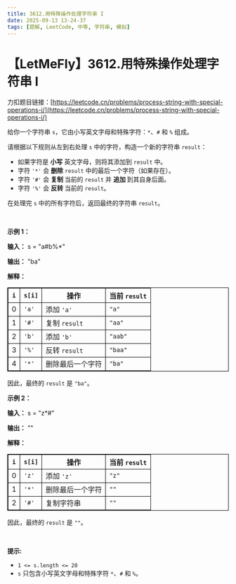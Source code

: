 ```yaml
---
title: 3612.用特殊操作处理字符串 I
date: 2025-09-13 13-24-37
tags: [题解, LeetCode, 中等, 字符串, 模拟]
---
```


# 【LetMeFly】3612.用特殊操作处理字符串 I

力扣题目链接：[https://leetcode.cn/problems/process-string-with-special-operations-i/](https://leetcode.cn/problems/process-string-with-special-operations-i/)

<p>给你一个字符串 <code>s</code>，它由小写英文字母和特殊字符：<code>*</code>、<code>#</code> 和 <code>%</code> 组成。</p>

<p>请根据以下规则从左到右处理 <code>s</code>&nbsp;中的字符，构造一个新的字符串 <code>result</code>：</p>

<ul>
	<li>如果字符是 <strong>小写</strong> 英文字母，则将其添加到 <code>result</code> 中。</li>
	<li>字符 <code>'*'</code> 会&nbsp;<strong>删除</strong> <code>result</code> 中的最后一个字符（如果存在）。</li>
	<li>字符 <code>'#'</code> 会&nbsp;<strong>复制&nbsp;</strong>当前的 <code>result</code> 并&nbsp;<strong>追加&nbsp;</strong>到其自身后面。</li>
	<li>字符 <code>'%'</code> 会&nbsp;<strong>反转&nbsp;</strong>当前的 <code>result</code>。</li>
</ul>

<p>在处理完 <code>s</code> 中的所有字符后，返回最终的字符串 <code>result</code>。</p>

<p>&nbsp;</p>

<p><strong class="example">示例 1：</strong></p>

<div class="example-block">
<p><strong>输入：</strong> <span class="example-io">s = "a#b%*"</span></p>

<p><strong>输出：</strong> <span class="example-io">"ba"</span></p>

<p><strong>解释：</strong></p>

<table style="border: 1px solid black;">
	<thead>
		<tr>
			<th style="border: 1px solid black;"><code>i</code></th>
			<th style="border: 1px solid black;"><code>s[i]</code></th>
			<th style="border: 1px solid black;">操作</th>
			<th style="border: 1px solid black;">当前 <code>result</code></th>
		</tr>
	</thead>
	<tbody>
		<tr>
			<td style="border: 1px solid black;">0</td>
			<td style="border: 1px solid black;"><code>'a'</code></td>
			<td style="border: 1px solid black;">添加 <code>'a'</code></td>
			<td style="border: 1px solid black;"><code>"a"</code></td>
		</tr>
		<tr>
			<td style="border: 1px solid black;">1</td>
			<td style="border: 1px solid black;"><code>'#'</code></td>
			<td style="border: 1px solid black;">复制 <code>result</code></td>
			<td style="border: 1px solid black;"><code>"aa"</code></td>
		</tr>
		<tr>
			<td style="border: 1px solid black;">2</td>
			<td style="border: 1px solid black;"><code>'b'</code></td>
			<td style="border: 1px solid black;">添加 <code>'b'</code></td>
			<td style="border: 1px solid black;"><code>"aab"</code></td>
		</tr>
		<tr>
			<td style="border: 1px solid black;">3</td>
			<td style="border: 1px solid black;"><code>'%'</code></td>
			<td style="border: 1px solid black;">反转 <code>result</code></td>
			<td style="border: 1px solid black;"><code>"baa"</code></td>
		</tr>
		<tr>
			<td style="border: 1px solid black;">4</td>
			<td style="border: 1px solid black;"><code>'*'</code></td>
			<td style="border: 1px solid black;">删除最后一个字符</td>
			<td style="border: 1px solid black;"><code>"ba"</code></td>
		</tr>
	</tbody>
</table>

<p>因此，最终的 <code>result</code> 是 <code>"ba"</code>。</p>
</div>

<p><strong class="example">示例 2：</strong></p>

<div class="example-block">
<p><strong>输入：</strong> <span class="example-io">s = "z*#"</span></p>

<p><strong>输出：</strong> <span class="example-io">""</span></p>

<p><strong>解释：</strong></p>

<table style="border: 1px solid black;">
	<thead>
		<tr>
			<th style="border: 1px solid black;"><code>i</code></th>
			<th style="border: 1px solid black;"><code>s[i]</code></th>
			<th style="border: 1px solid black;">操作</th>
			<th style="border: 1px solid black;">当前 <code>result</code></th>
		</tr>
	</thead>
	<tbody>
		<tr>
			<td style="border: 1px solid black;">0</td>
			<td style="border: 1px solid black;"><code>'z'</code></td>
			<td style="border: 1px solid black;">添加 <code>'z'</code></td>
			<td style="border: 1px solid black;"><code>"z"</code></td>
		</tr>
		<tr>
			<td style="border: 1px solid black;">1</td>
			<td style="border: 1px solid black;"><code>'*'</code></td>
			<td style="border: 1px solid black;">删除最后一个字符</td>
			<td style="border: 1px solid black;"><code>""</code></td>
		</tr>
		<tr>
			<td style="border: 1px solid black;">2</td>
			<td style="border: 1px solid black;"><code>'#'</code></td>
			<td style="border: 1px solid black;">复制字符串</td>
			<td style="border: 1px solid black;"><code>""</code></td>
		</tr>
	</tbody>
</table>

<p>因此，最终的 <code>result</code> 是 <code>""</code>。</p>
</div>

<p>&nbsp;</p>

<p><strong>提示:</strong></p>

<ul>
	<li><code>1 &lt;= s.length &lt;= 20</code></li>
	<li><code>s</code> 只包含小写英文字母和特殊字符 <code>*</code>、<code>#</code> 和 <code>%</code>。</li>
</ul>


    